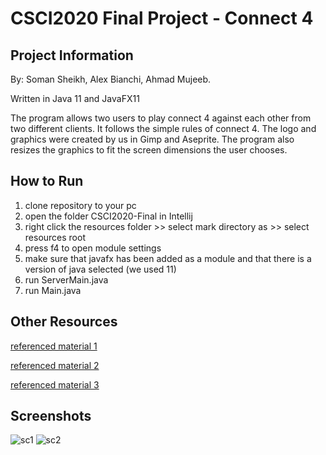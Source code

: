 # CSCI2020 Final Project - Connect 4

## Project Information
By: Soman Sheikh, Alex Bianchi, Ahmad Mujeeb.

Written in Java 11 and JavaFX11

The program allows two users to play connect 4 against each other from two different clients. It follows the simple rules of connect 4. The logo and graphics were created by us in Gimp and Aseprite. The program also resizes the graphics to fit the screen dimensions the user chooses.  

## How to Run
1. clone repository to your pc
2. open the folder CSCI2020-Final in Intellij
3. right click the resources folder >> select mark directory as >> select resources root
4. press f4 to open module settings
5. make sure that javafx has been added as a module and that there is a version of java selected (we used 11)
6. run ServerMain.java
7. run Main.java 

## Other Resources
[referenced material 1](https://stackoverflow.com/questions/1842734/how-to-asynchronously-call-a-method-in-java)

[referenced material 2](https://gyawaliamit.medium.com/multi-client-chat-server-using-sockets-and-threads-in-java-2d0b64cad4a7)

[referenced material 3](https://stackoverflow.com/questions/32770321/connect-4-check-for-a-win-algorithm)

## Screenshots 
![sc1](https://user-images.githubusercontent.com/55216478/114636622-701de680-9c95-11eb-93a9-2b7323cc2dce.PNG)
![sc2](https://user-images.githubusercontent.com/55216478/114636630-72804080-9c95-11eb-809f-4141ead38628.PNG)
